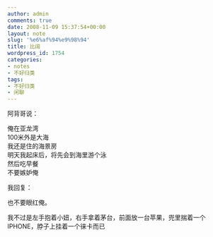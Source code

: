 ```yaml
---
author: admin
comments: true
date: 2008-11-09 15:37:54+00:00
layout: note
slug: '%e6%af%94%e9%98%94'
title: 比阔
wordpress_id: 1754
categories:
- notes
- 不好归类
tags:
- 不好归类
- 闲聊
---
```


[](http://www.baibanbao.net/)阿背哥说：  
  
俺在亚龙湾  
100米外是大海  
我还是住的海景房  
明天我起床后，将先会到海里游个泳  
然后吃早餐  
不要嫉妒俺  
  
我回复：  
  
也不要眼红俺。  
  
我不过是左手抱着小妞，右手拿着茅台，前面放一台苹果，兜里揣着一个IPHONE，脖子上挂着一个徕卡而已  


<blockquote></blockquote>
